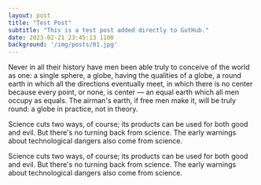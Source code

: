 ```yaml
---
layout: post
title: "Test Post"
subtitle: "This is a test post added directly to GutHub."
date: 2023-02-21 23:45:13 1100
background: '/img/posts/01.jpg'
---
```


<p>Never in all their history have men been able truly to conceive of the world as one: a single sphere, a globe, having the qualities of a globe, a round earth in which all the directions eventually meet, in which there is no center because every point, or none, is center — an equal earth which all men occupy as equals. The airman's earth, if free men make it, will be truly round: a globe in practice, not in theory.</p>

<p>Science cuts two ways, of course; its products can be used for both good and evil. But there's no turning back from science. The early warnings about technological dangers also come from science.</p>

<p>Science cuts two ways, of course; its products can be used for both good and evil. But there's no turning back from science. The early warnings about technological dangers also come from science.</p>
